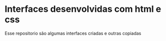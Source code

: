 # Interfaces desenvolvidas com html e css

Esse repositorio são algumas interfaces criadas e outras copiadas
